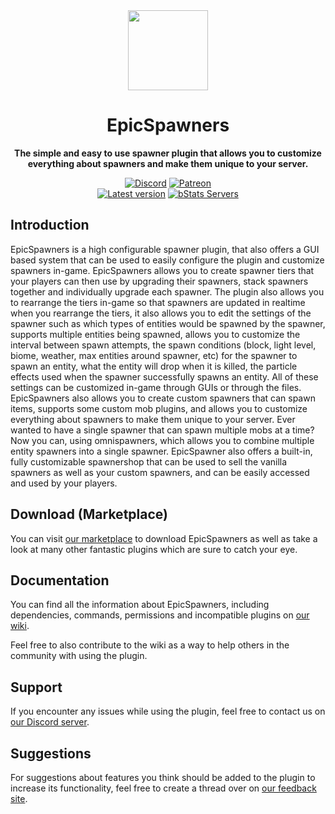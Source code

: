 <!--suppress HtmlDeprecatedAttribute -->
<div align="center">
<img src="https://cdn2.songoda.com/products/epicspawners/5vteSKAGiFo6ElBhkFqUuKO13ggH28GDO3tundgK.png" width="128px">

# EpicSpawners
**The simple and easy to use spawner plugin that allows you to customize everything about spawners and make them unique to your server.**


[![Discord][Discord shield]][Discord invite]
[![Patreon][Patreon shield]][Patreon page]
<br>
[![Latest version][Latest version shield]][Marketplace page]
[![bStats Servers][bStats shield]][bStats page]
</div>


## Introduction
EpicSpawners is a high configurable spawner plugin, that also offers a GUI based system that can be used to easily configure the plugin and customize spawners in-game. EpicSpawners allows you to create spawner tiers that your players can then use by upgrading their spawners, stack spawners together and individually upgrade each spawner. The plugin also allows you to rearrange the tiers in-game so that spawners are updated in realtime when you rearrange the tiers, it also allows you to edit the settings of the spawner such as which types of entities would be spawned by the spawner, supports multiple entities being spawned, allows you to customize the interval between spawn attempts, the spawn conditions (block, light level, biome, weather, max entities around spawner, etc) for the spawner to spawn an entity, what the entity will drop when it is killed, the particle effects used when the spawner successfully spawns an entity. All of these settings can be customized in-game through GUIs or through the files. EpicSpawners also allows you to create custom spawners that can spawn items, supports some custom mob plugins, and allows you to customize everything about spawners to make them unique to your server.
Ever wanted to have a single spawner that can spawn multiple mobs at a time? Now you can, using omnispawners, which allows you to combine multiple entity spawners into a single spawner. EpicSpawner also offers a built-in, fully customizable spawnershop that can be used to sell the vanilla spawners as well as your custom spawners, and can be easily accessed and used by your players.

## Download (Marketplace)
You can visit [our marketplace][Marketplace page] to download EpicSpawners as well as take a
look at many other fantastic plugins which are sure to catch your eye.

## Documentation
You can find all the information about EpicSpawners, including dependencies, commands, permissions and incompatible
plugins on [our wiki][Plugin wiki].

Feel free to also contribute to the wiki as a way to help others in the community with using the plugin.

## Support
If you encounter any issues while using the plugin, feel free to contact us on
[our Discord server][Discord invite].

## Suggestions
For suggestions about features you think should be added to the plugin to increase its functionality, feel free to
create a thread over on [our feedback site](https://feedback.songoda.com).


[Marketplace page]: https://songoda.com/marketplace/product/13
[Plugin wiki]: https://wiki.craftaro.com/index.php/Epic_Spawners
[Patreon page]: https://www.patreon.com/join/songoda
[Discord invite]: https://discord.gg/craftaro
[bStats page]: https://bstats.org/plugin/bukkit/EpicSpawners/4181

[Patreon shield]: https://img.shields.io/badge/-Support_us_on_Patreon-F96854.svg?logo=patreon&style=flat&logoColor=white
[Discord shield]: https://img.shields.io/discord/293212540723396608?color=5865F2&label=Discord&logo=discord&logoColor=5865F2
[bStats shield]: https://img.shields.io/bstats/servers/4181?label=Servers
[Latest version shield]: https://img.shields.io/badge/dynamic/xml?style=flat&color=blue&logo=github&logoColor=white&label=Latest&url=https%3A%2F%2Fraw.githubusercontent.com%2Fsongoda%2FEpicSpawners%2Fmaster%2Fpom.xml&query=%2F*%5Blocal-name()%3D'project'%5D%2F*%5Blocal-name()%3D'version'%5D
